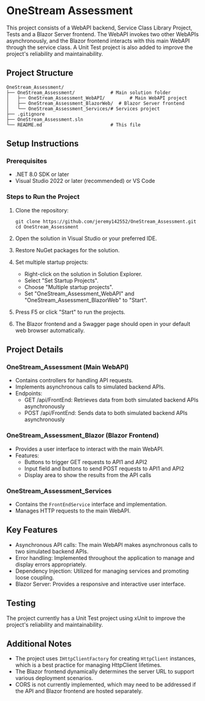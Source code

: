 # OneStream Assessment

This project consists of a WebAPI backend, Service Class Library Project, Tests and a Blazor Server frontend. The WebAPI invokes two other WebAPIs asynchronously, and the Blazor frontend interacts with this main WebAPI through the service class. A Unit Test project is also added to improve the project's reliability and maintainability.

## Project Structure

```
OneStream_Assessment/
├── OneStream_Assessment/             # Main solution folder
│   ├── OneStream_Assessment_WebAPI/         # Main WebAPI project
│   ├── OneStream_Assessment_BlazorWeb/  # Blazor Server frontend
│   └── OneStream_Assessment_Services/# Services project
├── .gitignore
├── OneStream_Assessment.sln
└── README.md                         # This file
```

## Setup Instructions

### Prerequisites

- .NET 8.0 SDK or later
- Visual Studio 2022 or later (recommended) or VS Code

### Steps to Run the Project

1. Clone the repository:
   ```
   git clone https://github.com/jeremy142552/OneStream_Assessment.git
   cd OneStream_Assessment
   ```

2. Open the solution in Visual Studio or your preferred IDE.

3. Restore NuGet packages for the solution.

4. Set multiple startup projects:
   - Right-click on the solution in Solution Explorer.
   - Select "Set Startup Projects".
   - Choose "Multiple startup projects".
   - Set "OneStream_Assessment_WebAPI" and "OneStream_Assessment_BlazorWeb" to "Start".

5. Press F5 or click "Start" to run the projects.

6. The Blazor frontend and a Swagger page should open in your default web browser automatically.

## Project Details

### OneStream_Assessment (Main WebAPI)

- Contains controllers for handling API requests.
- Implements asynchronous calls to simulated backend APIs.
- Endpoints:
  - GET /api/FrontEnd: Retrieves data from both simulated backend APIs asynchronously
  - POST /api/FrontEnd: Sends data to both simulated backend APIs asynchronously

### OneStream_Assessment_Blazor (Blazor Frontend)

- Provides a user interface to interact with the main WebAPI.
- Features:
  - Buttons to trigger GET requests to API1 and API2
  - Input field and buttons to send POST requests to API1 and API2
  - Display area to show the results from the API calls

### OneStream_Assessment_Services

- Contains the `FrontEndService` interface and implementation.
- Manages HTTP requests to the main WebAPI.

## Key Features

- Asynchronous API calls: The main WebAPI makes asynchronous calls to two simulated backend APIs.
- Error handling: Implemented throughout the application to manage and display errors appropriately.
- Dependency Injection: Utilized for managing services and promoting loose coupling.
- Blazor Server: Provides a responsive and interactive user interface.

## Testing

The project currently has a Unit Test project using xUnit to improve the project's reliability and maintainability.

## Additional Notes

- The project uses `IHttpClientFactory` for creating `HttpClient` instances, which is a best practice for managing HttpClient lifetimes.
- The Blazor frontend dynamically determines the server URL to support various deployment scenarios.
- CORS is not currently implemented, which may need to be addressed if the API and Blazor frontend are hosted separately.
